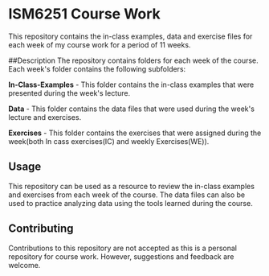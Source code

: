 # ISM6251 Course Work 

This repository contains the in-class examples, data and exercise files for each week of my course work for a period of 11 weeks.

##Description
The repository contains folders for each week of the course. Each week's folder contains the following subfolders:

**In-Class-Examples** - This folder contains the in-class examples that were presented during the week's lecture.

**Data** - This folder contains the data files that were used during the week's lecture and exercises.

**Exercises** - This folder contains the exercises that were assigned during the week(both In cass exercises(IC) and weekly Exercises(WE)).

## Usage
This repository can be used as a resource to review the in-class examples and exercises from each week of the course. The data files can also be used to practice analyzing data using the tools learned during the course.

## Contributing
Contributions to this repository are not accepted as this is a personal repository for course work. However, suggestions and feedback are welcome.
